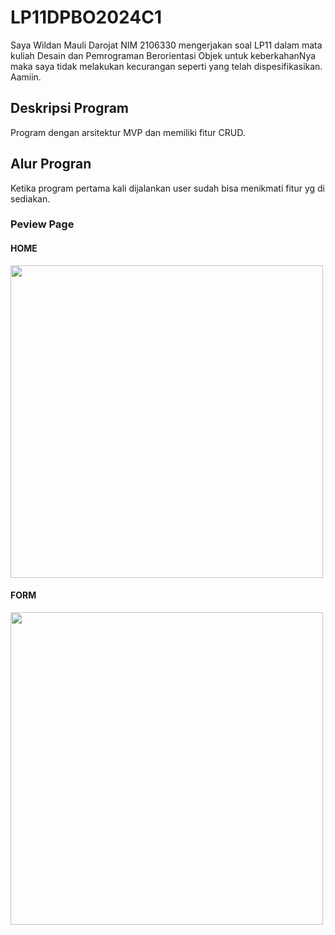 # LP11DPBO2024C1
Saya Wildan Mauli Darojat NIM 2106330 mengerjakan soal LP11 dalam mata kuliah Desain dan Pemrograman Berorientasi Objek untuk keberkahanNya maka saya tidak melakukan kecurangan seperti yang telah dispesifikasikan. Aamiin.

## Deskripsi Program
Program dengan arsitektur MVP dan memiliki fitur CRUD.

## Alur Progran
Ketika program pertama kali dijalankan user sudah bisa menikmati fitur yg di sediakan.

### Peview Page
#### HOME
<img width="500" src="https://github.com/adem299/LP11DPBO2023C2/assets/100661834/445ff10a-47d3-465b-9650-6da08fc97faf" >

#### FORM
<img width="500" src="https://github.com/adem299/LP11DPBO2023C2/assets/100661834/61cc5c90-8893-4ff0-8d66-c22e70461460" >
